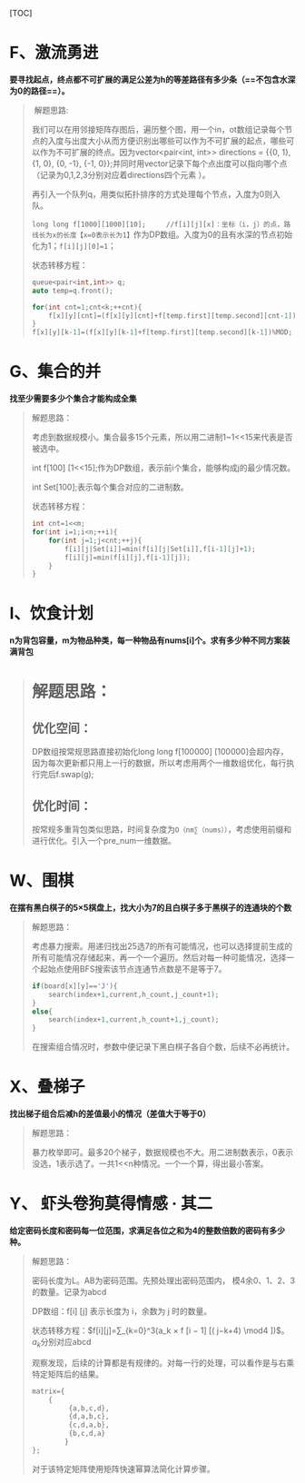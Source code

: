 [TOC]



# F、激流勇进

**要寻找起点，终点都不可扩展的满足公差为h的等差路径有多少条（==不包含水深为0的路径==）。**

> ​	解题思路:
>
> ​	我们可以在用邻接矩阵存图后，遍历整个图，用一个in，ot数组记录每个节点的入度与出度大小从而方便识别出哪些可以作为不可扩展的起点，哪些可以作为不可扩展的终点。因为vector<pair<int, int>> directions = {{0, 1}, {1, 0}, {0, -1}, {-1, 0}};并同时用vector<int>记录下每个点出度可以指向哪个点（记录为0,1,2,3分别对应着directions四个元素 ）。
>
> ​	再引入一个队列q，用类似拓扑排序的方式处理每个节点，入度为0则入队。
>
> ​	`long long f[1000][1000][10];     //f[i][j][x]：坐标（i，j）的点，路线长为x的长度【x=0表示长为1】`作为DP数组。入度为0的且有水深的节点初始化为1；`f[i][j][0]=1`；
>
> 状态转移方程：
>
> ```cpp
> queue<pair<int,int>> q;
> auto temp=q.front();
> ```
>
> ```cpp
> for(int cnt=1;cnt<k;++cnt){
>     f[x][y][cnt]=(f[x][y][cnt]+f[temp.first][temp.second][cnt-1])%MOD;
> }
> f[x][y][k-1]=(f[x][y][k-1]+f[temp.first][temp.second][k-1])%MOD;
> ```

# G、集合的并

**找至少需要多少个集合才能构成全集**

> 解题思路：
>
> 考虑到数据规模小。集合最多15个元素，所以用二进制1~1<<15来代表是否被选中。
>
> int f[100] [1<<15];作为DP数组，表示前i个集合，能够构成j的最少情况数。
>
> int Set[100];表示每个集合对应的二进制数。
>
> 状态转移方程：
>
> ```cpp
> int cnt=1<<m;
> for(int i=1;i<n;++i){
>     for(int j=1;j<cnt;++j){
>         f[i][j|Set[i]]=min(f[i][j|Set[i]],f[i-1][j]+1);
>         f[i][j]=min(f[i][j],f[i-1][j]);
>     }
> }
> ```

# I、饮食计划

**n为背包容量，m为物品种类，每一种物品有nums[i]个。求有多少种不同方案装满背包**

> # 解题思路：
>
> ## 优化空间：   
>
> DP数组按常规思路直接初始化long long f[100000] [100000]会超内存，因为每次更新都只用上一行的数据，所以考虑用两个一维数组优化，每行执行完后f.swap(g);
>
> ## 优化时间：
>
> 按常规多重背包类似思路，时间复杂度为`O（nm∑（nums））`，考虑使用前缀和进行优化。引入一个pre_num一维数据。

# W、围棋

**在摆有黑白棋子的5×5棋盘上，找大小为7的且白棋子多于黑棋子的连通块的个数**

> 解题思路：
>
> 考虑暴力搜索。用递归找出25选7的所有可能情况，也可以选择提前生成的所有可能情况存储起来，再一个一个遍历。然后对每一种可能情况，选择一个起始点使用BFS搜索该节点连通节点数是不是等于7。
>
> ```cpp
> if(board[x][y]=='J'){
>     search(index+1,current,h_count,j_count+1);
> } 
> else{
>     search(index+1,current,h_count+1,j_count);
> }
> ```
>
> 在搜索组合情况时，参数中便记录下黑白棋子各自个数，后续不必再统计。

# X、叠梯子

**找出梯子组合后减h的差值最小的情况（差值大于等于0）**

> 解题思路：
>
> 暴力枚举即可。最多20个梯子，数据规模也不大。用二进制数表示，0表示没选，1表示选了。一共1<<n种情况。一个一个算，得出最小答案。



# Y、 虾头卷狗莫得情感 · 其二

**给定密码长度和密码每一位范围，求满足各位之和为4的整数倍数的密码有多少种。**

> 解题思路：
>
> 密码长度为L。AB为密码范围。先预处理出密码范围内， 模4余0、1、2、3的数量。记录为abcd
>
> DP数组：f[i] [j]  表示长度为 i，余数为 j 时的数量。
>
> 状态转移方程：$f[i][j]=∑_{k=0}^3(a_k ×  f [i − 1] [( j−k+4) \mod4 ])$。$a_k$分别对应abcd
>
> 观察发现，后续的计算都是有规律的。对每一行的处理，可以看作是与右乘特定矩阵后的结果。
>
> ```cpp
> matrix={  
>     {
>          {a,b,c,d},
>          {d,a,b,c},
>          {c,d,a,b},
>          {b,c,d,a}
>         }
> };
> ```
>
> 对于该特定矩阵使用矩阵快速幂算法简化计算步骤。